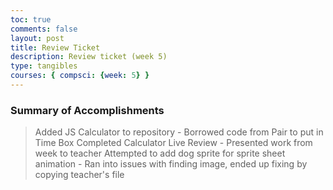 ```yaml
---
toc: true
comments: false
layout: post
title: Review Ticket
description: Review ticket (week 5)
type: tangibles
courses: { compsci: {week: 5} }
---
```



### Summary of Accomplishments
> Added JS Calculator to repository
    - Borrowed code from Pair to put in Time Box
> Completed Calculator Live Review
    - Presented work from week to teacher
> Attempted to add dog sprite for sprite sheet animation
    - Ran into issues with finding image, ended up fixing by copying teacher's file